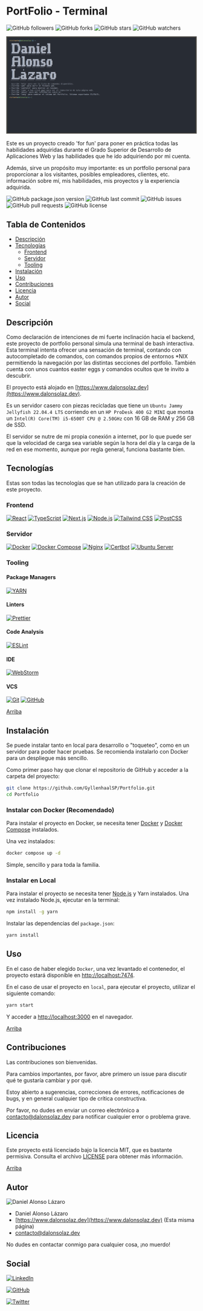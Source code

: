# PortFolio - Terminal

![GitHub followers](https://img.shields.io/github/followers/GyllenhaalSP?style=social&color=blue)
![GitHub forks](https://img.shields.io/github/forks/GyllenhaalSP/Portfolio?style=social)
![GitHub stars](https://img.shields.io/github/stars/GyllenhaalSP/Portfolio?style=social)
![GitHub watchers](https://img.shields.io/github/watchers/GyllenhaalSP/Portfolio?style=social)

![Screenshot de la página principal](screenshot.png)

Este es un proyecto creado 'for fun' para poner en práctica todas las habilidades adquiridas durante el Grado Superior de Desarrollo de Aplicaciones Web y las habilidades que he ido adquiriendo por mi cuenta.

Además, sirve un propósito muy importante: es un portfolio personal para proporcionar a los visitantes, posibles empleadores, clientes, etc. información sobre mí, mis habilidades, mis proyectos y la experiencia adquirida.

![GitHub package.json version](https://img.shields.io/github/package-json/v/GyllenhaalSP/Portfolio?style=flat)
![GitHub last commit](https://img.shields.io/github/last-commit/GyllenhaalSP/Portfolio?style=flat)
![GitHub issues](https://img.shields.io/github/issues-raw/GyllenhaalSP/Portfolio?style=flat)
![GitHub pull requests](https://img.shields.io/github/issues-pr-raw/GyllenhaalSP/Portfolio?style=flat)
![GitHub license](https://img.shields.io/github/license/GyllenhaalSP/Portfolio?style=flat)

## Tabla de Contenidos

- [Descripción](#descripción)
- [Tecnologías](#tecnologías)
  - [Frontend](#frontend)
  - [Servidor](#servidor)
  - [Tooling](#tooling)
- [Instalación](#instalación)
- [Uso](#uso)
- [Contribuciones](#contribuciones)
- [Licencia](#licencia)
- [Autor](#autor)
- [Social](#social)

## Descripción

Como declaración de intenciones de mi fuerte inclinación hacia el backend, este proyecto de portfolio personal simula una terminal de bash interactiva. Esta terminal intenta ofrecer una sensación de terminal, contando con autocompletado de comandos, con comandos propios de entornos *NIX permitiendo la navegación por las distintas secciones del portfolio. También cuenta con unos cuantos easter eggs y comandos ocultos que te invito a descubrir.

El proyecto está alojado en [https://www.dalonsolaz.dev](https://www.dalonsolaz.dev).

Es un servidor casero con piezas recicladas que tiene un `Ubuntu Jammy Jellyfish 22.04.4 LTS` corriendo en un `HP ProDesk 400 G2 MINI` que monta un `Intel(R) Core(TM) i5-6500T CPU @ 2.50GHz` con 16 GB de RAM y 256 GB de SSD.

El servidor se nutre de mi propia conexión a internet, por lo que puede ser que la velocidad de carga sea variable según la hora del día y la carga de la red en ese momento, aunque por regla general, funciona bastante bien.

## Tecnologías

Estas son todas las tecnologías que se han utilizado para la creación de este proyecto.

### Frontend
[![React](https://img.shields.io/badge/-React-61DAFB?style=for-the-badge&logo=react&logoColor=white)](https://reactjs.org)
[![TypeScript](https://img.shields.io/badge/-TypeScript-3178C6?style=for-the-badge&logo=typescript&logoColor=white)](https://www.typescriptlang.org)
[![Next.js](https://img.shields.io/badge/-Next.js-000000?style=for-the-badge&logo=next.js&logoColor=white)](https://nextjs.org)
[![Node.js](https://img.shields.io/badge/-Node.js-339933?style=for-the-badge&logo=node.js&logoColor=white)](https://nodejs.org)
[![Tailwind CSS](https://img.shields.io/badge/-Tailwind_CSS-38B2AC?style=for-the-badge&logo=tailwind-css&logoColor=white)](https://tailwindcss.com)
[![PostCSS](https://img.shields.io/badge/-PostCSS-DD3A0A?style=for-the-badge&logo=postcss&logoColor=white)](https://postcss.org)

### Servidor

[![Docker](https://img.shields.io/badge/-Docker-2496ED?style=for-the-badge&logo=docker&logoColor=white)](https://www.docker.com)
[![Docker Compose](https://img.shields.io/badge/-Docker_Compose-2496ED?style=for-the-badge&logo=docker&logoColor=white)](https://docs.docker.com/compose/gettingstarted/)
[![Nginx](https://img.shields.io/badge/-Nginx-269539?style=for-the-badge&logo=nginx&logoColor=white)](https://www.nginx.com)
[![Certbot](https://img.shields.io/badge/-Certbot-03A9F4?style=for-the-badge&logo=certbot&logoColor=white)](https://certbot.eff.org)
[![Ubuntu Server](https://img.shields.io/badge/-Ubuntu_Server-E95420?style=for-the-badge&logo=ubuntu&logoColor=white)](https://ubuntu.com)


### Tooling
#### Package Managers
[![YARN](https://img.shields.io/badge/-Yarn-2C8EBB?style=for-the-badge&logo=yarn&logoColor=white)](https://yarnpkg.com)

#### Linters
[![Prettier](https://img.shields.io/badge/-Prettier-F7B93E?style=for-the-badge&logo=prettier&logoColor=white)](https://prettier.io)

#### Code Analysis
[![ESLint](https://img.shields.io/badge/-ESLint-4B32C3?style=for-the-badge&logo=eslint&logoColor=white)](https://eslint.org)

#### IDE
[![WebStorm](https://img.shields.io/badge/-WebStorm-000000?style=for-the-badge&logo=webstorm&logoColor=white)](https://www.jetbrains.com/webstorm)

#### VCS

[![Git](https://img.shields.io/badge/-Git-F05032?style=for-the-badge&logo=git&logoColor=white)](https://git-scm.com)
[![GitHub](https://img.shields.io/badge/-GitHub-181717?style=for-the-badge&logo=github&logoColor=white)](https://github.com)

[Arriba](#tabla-de-contenidos)

## Instalación

Se puede instalar tanto en local para desarrollo o "toqueteo", como en un servidor para poder hacer pruebas. Se recomienda instalarlo con Docker para un despliegue más sencillo.

Como primer paso hay que clonar el repositorio de GitHub y acceder a la carpeta del proyecto:

```bash
git clone https://github.com/GyllenhaalSP/Portfolio.git
cd Portfolio
```

### Instalar con Docker (Recomendado)

Para instalar el proyecto en Docker, se necesita tener [Docker](https://www.docker.com/get-started) y [Docker Compose](https://docs.docker.com/compose/gettingstarted/) instalados. 

Una vez instalados:

```bash
docker compose up -d
```

Simple, sencillo y para toda la familia.

### Instalar en Local

Para instalar el proyecto se necesita tener [Node.js](https://nodejs.org/en/download) y Yarn instalados. Una vez instalado Node.js, ejecutar en la terminal:

```bash
npm install -g yarn
```

Instalar las dependencias del `package.json`:

```bash
yarn install
```

## Uso

En el caso de haber elegido `Docker`, una vez levantado el contenedor, el proyecto estará disponible en [http://localhost:7474](http://localhost:7474).

En el caso de usar el proyecto en `local`, para ejecutar el proyecto, utilizar el siguiente comando:

```bash
yarn start
```

Y acceder a [http://localhost:3000](http://localhost:3000) en el navegador.

[Arriba](#tabla-de-contenidos)

## Contribuciones

Las contribuciones son bienvenidas. 

Para cambios importantes, por favor, abre primero un issue para discutir qué te gustaría cambiar y por qué. 

Estoy abierto a sugerencias, correcciones de errores, notificaciones de bugs, y en general cualquier tipo de crítica constructiva.

Por favor, no dudes en enviar un correo electrónico a [contacto@dalonsolaz.dev](mailto:contacto@dalonsolaz.dev) para notificar cualquier error o problema grave.

## Licencia

Este proyecto está licenciado bajo la licencia MIT, que es bastante permisiva. Consulta el archivo [LICENSE](LICENSE) para obtener más información.

[Arriba](#tabla-de-contenidos)

## Autor
![Daniel Alonso Lázaro](https://avatars.githubusercontent.com/u/86900724?v=4&s=75)
- Daniel Alonso Lázaro
- [https://www.dalonsolaz.dev](https://www.dalonsolaz.dev) (Esta misma página)
- contacto@dalonsolaz.dev

No dudes en contactar conmigo para cualquier cosa, ¡no muerdo!

## Social
[![LinkedIn](https://img.shields.io/badge/-Daniel_Alonso_Lázaro-0077B5?style=for-the-badge&logo=linkedin&logoColor=white)](https://www.linkedin.com/in/daniel-alonso-l%C3%A1zaro-3b3b3b1b3/)

[![GitHub](https://img.shields.io/badge/-GyllenhaalSP-181717?style=for-the-badge&logo=github&logoColor=white)](http://github.com/gyllenhaalsp)

[![Twitter](https://img.shields.io/badge/-GyllenhaalSP-1DA1F2?style=for-the-badge&logo=twitter&logoColor=white)](https://twitter.com/GyllenhaalSP)


